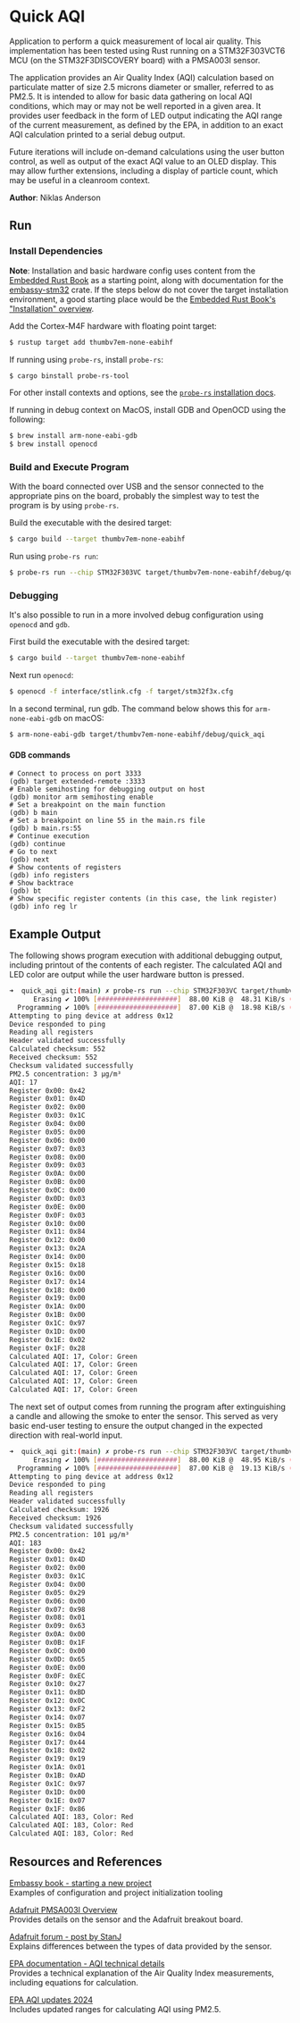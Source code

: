 # Quick AQI

Application to perform a quick measurement of local air quality. This implementation has been tested using Rust running on a STM32F303VCT6 MCU (on the STM32F3DISCOVERY board) with a PMSA003I sensor.

The application provides an Air Quality Index (AQI) calculation based on particulate matter of size 2.5 microns diameter or smaller, referred to as PM2.5. It is intended to allow for basic data gathering on local AQI conditions, which may or may not be well reported in a given area. It provides user feedback in the form of LED output indicating the AQI range of the current measurement, as defined by the EPA, in addition to an exact AQI calculation printed to a serial debug output.

Future iterations will include on-demand calculations using the user button control, as well as output of the exact AQI value to an OLED display. This may allow further extensions, including a display of particle count, which may be useful in a cleanroom context.

**Author**: Niklas Anderson

## Run

### Install Dependencies

**Note**: Installation and basic hardware config uses content from the [Embedded Rust Book](https://docs.rust-embedded.org/book/) as a starting point, along with documentation for the [embassy-stm32](https://crates.io/crates/embassy-stm32) crate. If the steps below do not cover the target installation environment, a good starting place would be the [Embedded Rust Book's "Installation" overview](https://docs.rust-embedded.org/book/intro/install.html).

Add the Cortex-M4F hardware with floating point target:
```sh
$ rustup target add thumbv7em-none-eabihf
```

If running using `probe-rs`, install `probe-rs`:
```sh
$ cargo binstall probe-rs-tool
```

For other install contexts and options, see the [`probe-rs` installation docs](https://probe.rs/docs/getting-started/installation/).

If running in debug context on MacOS, install GDB and OpenOCD using the following:
```sh
$ brew install arm-none-eabi-gdb
$ brew install openocd
```

### Build and Execute Program

With the board connected over USB and the sensor connected to the appropriate pins on the board, probably the simplest way to test the program is by using `probe-rs`.

Build the executable with the desired target:
```sh
$ cargo build --target thumbv7em-none-eabihf
```

Run using `probe-rs run`:
```sh
$ probe-rs run --chip STM32F303VC target/thumbv7em-none-eabihf/debug/quick_aqi
```

### Debugging

It's also possible to run in a more involved debug configuration using `openocd` and `gdb`.

First build the executable with the desired target:
```sh
$ cargo build --target thumbv7em-none-eabihf
```

Next run `openocd`:
```sh
$ openocd -f interface/stlink.cfg -f target/stm32f3x.cfg
```

In a second terminal, run gdb. The command below shows this for `arm-none-eabi-gdb` on macOS:
```sh
$ arm-none-eabi-gdb target/thumbv7em-none-eabihf/debug/quick_aqi
```

#### GDB commands

```gdb
# Connect to process on port 3333
(gdb) target extended-remote :3333
# Enable semihosting for debugging output on host
(gdb) monitor arm semihosting enable
# Set a breakpoint on the main function
(gdb) b main
# Set a breakpoint on line 55 in the main.rs file
(gdb) b main.rs:55
# Continue execution
(gdb) continue
# Go to next
(gdb) next
# Show contents of registers
(gdb) info registers
# Show backtrace
(gdb) bt
# Show specific register contents (in this case, the link register)
(gdb) info reg lr

```

## Example Output

The following shows program execution with additional debugging output, including printout of the contents of each register. The calculated AQI and LED color are output while the user hardware button is pressed.

```sh
➜  quick_aqi git:(main) ✗ probe-rs run --chip STM32F303VC target/thumbv7em-none-eabihf/debug/quick_aqi
      Erasing ✔ 100% [####################]  88.00 KiB @  48.31 KiB/s (took 2s)
  Programming ✔ 100% [####################]  87.00 KiB @  18.98 KiB/s (took 5s)                                                                                          Finished in 6.41s
Attempting to ping device at address 0x12
Device responded to ping
Reading all registers
Header validated successfully
Calculated checksum: 552
Received checksum: 552
Checksum validated successfully
PM2.5 concentration: 3 µg/m³
AQI: 17
Register 0x00: 0x42
Register 0x01: 0x4D
Register 0x02: 0x00
Register 0x03: 0x1C
Register 0x04: 0x00
Register 0x05: 0x00
Register 0x06: 0x00
Register 0x07: 0x03
Register 0x08: 0x00
Register 0x09: 0x03
Register 0x0A: 0x00
Register 0x0B: 0x00
Register 0x0C: 0x00
Register 0x0D: 0x03
Register 0x0E: 0x00
Register 0x0F: 0x03
Register 0x10: 0x00
Register 0x11: 0x84
Register 0x12: 0x00
Register 0x13: 0x2A
Register 0x14: 0x00
Register 0x15: 0x18
Register 0x16: 0x00
Register 0x17: 0x14
Register 0x18: 0x00
Register 0x19: 0x00
Register 0x1A: 0x00
Register 0x1B: 0x00
Register 0x1C: 0x97
Register 0x1D: 0x00
Register 0x1E: 0x02
Register 0x1F: 0x28
Calculated AQI: 17, Color: Green
Calculated AQI: 17, Color: Green
Calculated AQI: 17, Color: Green
Calculated AQI: 17, Color: Green
Calculated AQI: 17, Color: Green
```

The next set of output comes from running the program after extinguishing a candle and allowing the smoke to enter the sensor. This served as very basic end-user testing to ensure the output changed in the expected direction with real-world input.

```sh
➜  quick_aqi git:(main) ✗ probe-rs run --chip STM32F303VC target/thumbv7em-none-eabihf/debug/quick_aqi
      Erasing ✔ 100% [####################]  88.00 KiB @  48.95 KiB/s (took 2s)
  Programming ✔ 100% [####################]  87.00 KiB @  19.13 KiB/s (took 5s)                                                                                          Finished in 6.35s
Attempting to ping device at address 0x12
Device responded to ping
Reading all registers
Header validated successfully
Calculated checksum: 1926
Received checksum: 1926
Checksum validated successfully
PM2.5 concentration: 101 µg/m³
AQI: 183
Register 0x00: 0x42
Register 0x01: 0x4D
Register 0x02: 0x00
Register 0x03: 0x1C
Register 0x04: 0x00
Register 0x05: 0x29
Register 0x06: 0x00
Register 0x07: 0x98
Register 0x08: 0x01
Register 0x09: 0x63
Register 0x0A: 0x00
Register 0x0B: 0x1F
Register 0x0C: 0x00
Register 0x0D: 0x65
Register 0x0E: 0x00
Register 0x0F: 0xEC
Register 0x10: 0x27
Register 0x11: 0xBD
Register 0x12: 0x0C
Register 0x13: 0xF2
Register 0x14: 0x07
Register 0x15: 0xB5
Register 0x16: 0x04
Register 0x17: 0x44
Register 0x18: 0x02
Register 0x19: 0x19
Register 0x1A: 0x01
Register 0x1B: 0xAD
Register 0x1C: 0x97
Register 0x1D: 0x00
Register 0x1E: 0x07
Register 0x1F: 0x86
Calculated AQI: 183, Color: Red
Calculated AQI: 183, Color: Red
Calculated AQI: 183, Color: Red
```

## Resources and References

[Embassy book - starting a new project](https://embassy.dev/book/#_starting_a_new_project)  
Examples of configuration and project initialization tooling

[Adafruit PMSA003I Overview](https://learn.adafruit.com/pmsa003i/overview)  
Provides details on the sensor and the Adafruit breakout board.

[Adafruit forum - post by StanJ](https://forums.adafruit.com/viewtopic.php?f=48&p=767725&t=136528#p767725)  
Explains differences between the types of data provided by the sensor.

[EPA documentation - AQI technical details](https://document.airnow.gov/technical-assistance-document-for-the-reporting-of-daily-air-quailty.pdf)  
Provides a technical explanation of the Air Quality Index measurements, including equations for calculation.

[EPA AQI updates 2024](https://www.epa.gov/system/files/documents/2024-02/pm-naaqs-air-quality-index-fact-sheet.pdf)  
Includes updated ranges for calculating AQI using PM2.5.
